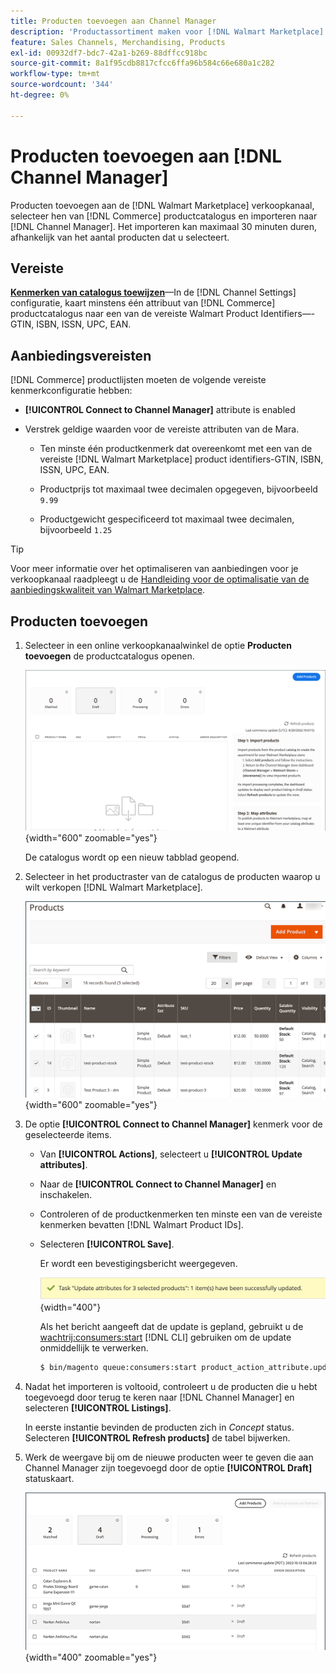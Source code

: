 ```yaml
---
title: Producten toevoegen aan Channel Manager
description: 'Productassortiment maken voor [!DNL Walmart Marketplace] verkoop door producten van de catalogus aan het verkoopkanaal toe te voegen dat in de Manager van het Kanaal wordt gevormd.'
feature: Sales Channels, Merchandising, Products
exl-id: 00932df7-bdc7-42a1-b269-88dffcc918bc
source-git-commit: 8a1f95cdb8817cfcc6ffa96b584c66e680a1c282
workflow-type: tm+mt
source-wordcount: '344'
ht-degree: 0%

---
```



# Producten toevoegen aan [!DNL Channel Manager]

Producten toevoegen aan de [!DNL Walmart Marketplace] verkoopkanaal, selecteer hen van [!DNL Commerce] productcatalogus en importeren naar [!DNL Channel Manager].
Het importeren kan maximaal 30 minuten duren, afhankelijk van het aantal producten dat u selecteert.

## Vereiste

**[Kenmerken van catalogus toewijzen](map-catalog-attributes.md)**—In de [!DNL Channel Settings] configuratie, kaart minstens één attribuut van [!DNL Commerce] productcatalogus naar een van de vereiste Walmart Product Identifiers—-GTIN, ISBN, ISSN, UPC, EAN.

## Aanbiedingsvereisten

[!DNL Commerce] productlijsten moeten de volgende vereiste kenmerkconfiguratie hebben:

- **[!UICONTROL Connect to Channel Manager]** attribute is enabled

- Verstrek geldige waarden voor de vereiste attributen van de Mara.

   - Ten minste één productkenmerk dat overeenkomt met een van de vereiste [!DNL Walmart Marketplace] product identifiers-GTIN, ISBN, ISSN, UPC, EAN.

   - Productprijs tot maximaal twee decimalen opgegeven, bijvoorbeeld `9.99`

   - Productgewicht gespecificeerd tot maximaal twee decimalen, bijvoorbeeld `1.25`

>[!TIP]
>
>Voor meer informatie over het optimaliseren van aanbiedingen voor je verkoopkanaal raadpleegt u de [Handleiding voor de optimalisatie van de aanbiedingskwaliteit van Walmart Marketplace](https://marketplace.walmart.com/wp-content/uploads/2020/09/WMP_listing_quality_optimization_guide.pdf).

## Producten toevoegen

1. Selecteer in een online verkoopkanaalwinkel de optie **Producten toevoegen** de productcatalogus openen.

   ![Producten toevoegen aan verkoopkanaalwinkel](assets/add-initial-products-to-connected-channel.png){width="600" zoomable="yes"}

   De catalogus wordt op een nieuw tabblad geopend.

1. Selecteer in het productraster van de catalogus de producten waarop u wilt verkopen [!DNL Walmart Marketplace].

   ![Producten naar de winkel van het verkoopkanaal verzenden](assets/select-products-from-catalog.png){width="600" zoomable="yes"}

1. De optie **[!UICONTROL Connect to Channel Manager]** kenmerk voor de geselecteerde items.

   - Van **[!UICONTROL Actions]**, selecteert u **[!UICONTROL Update attributes]**.

   - Naar de **[!UICONTROL Connect to Channel Manager]** en inschakelen.

   - Controleren of de productkenmerken ten minste een van de vereiste kenmerken bevatten [!DNL Walmart Product IDs].

   - Selecteren **[!UICONTROL Save]**.

     Er wordt een bevestigingsbericht weergegeven.

     ![Bevestigingsbericht voor het importeren van producten uit catalogus naar verkoopkanaal](assets/product-import-from-catalog-confirmation.png){width="400"}

     Als het bericht aangeeft dat de update is gepland, gebruikt u de [wachtrij:consumers:start](https://experienceleague.adobe.com/docs/commerce-operations/configuration-guide/cli/start-message-queues.html) [!DNL CLI] gebruiken om de update onmiddellijk te verwerken.

     ```bash
     $ bin/magento queue:consumers:start product_action_attribute.update
     ```

1. Nadat het importeren is voltooid, controleert u de producten die u hebt toegevoegd door terug te keren naar [!DNL Channel Manager] en selecteren **[!UICONTROL Listings]**.

   In eerste instantie bevinden de producten zich in *Concept* status. Selecteren **[!UICONTROL Refresh products]** de tabel bijwerken.

1. Werk de weergave bij om de nieuwe producten weer te geven die aan Channel Manager zijn toegevoegd door de optie **[!UICONTROL Draft]** statuskaart.

   ![Producten geïmporteerd naar verbonden verkoopkanaal](assets/products-in-marketplace-sales-channel.png){width="400" zoomable="yes"}



